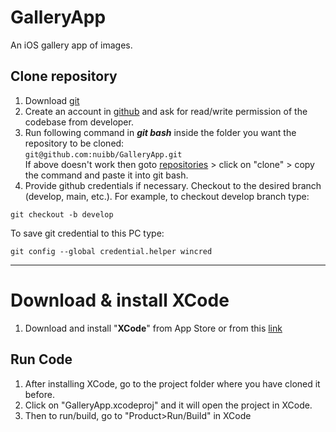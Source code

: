 # GalleryApp
An iOS gallery app of images.

## Clone repository

1. Download [git](https://git-scm.com/) 
2. Create an account in [github](https://github.com/) and ask for read/write permission of the codebase from developer.
3. Run following command in ***git bash*** inside the folder you want the repository to be cloned:  
`git@github.com:nuibb/GalleryApp.git`  
If above doesn't work then goto [repositories](https://github.com/nuibb/GalleryApp) > click on "clone" > copy the command and paste it into git bash.
4. Provide github credentials if necessary. Checkout to the desired branch (develop, main, etc.). For example, to checkout develop branch type:
```
git checkout -b develop
```
To save git credential to this PC type:
```
git config --global credential.helper wincred
```

---

# Download & install XCode

1. Download and install "**XCode**" from App Store or from this [link](https://apps.apple.com/us/app/xcode/id497799835?mt=12)

## Run Code

1. After installing XCode, go to the project folder where you have cloned it before. 
2. Click on "GalleryApp.xcodeproj" and it will open the project in XCode.
3. Then to run/build, go to "Product>Run/Build" in XCode
